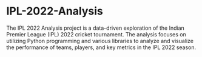 # IPL-2022-Analysis
The IPL 2022 Analysis project is a data-driven exploration of the Indian Premier League (IPL) 2022 cricket tournament. The analysis focuses on utilizing Python programming and various libraries to analyze and visualize the performance of teams, players, and key metrics in the IPL 2022 season.
